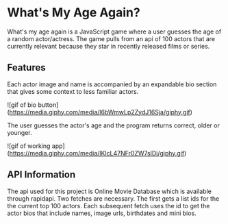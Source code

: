 # What's My Age Again?

What's my age again is a JavaScript game where a user guesses the age of a random actor/actress. 
The game pulls from an api of 100 actors that are currently relevant because they star in recently released films or series.


## Features

Each actor image and name is accompanied by an expandable bio section that gives some context to less familiar actors. 

![gif of bio button] (https://media.giphy.com/media/l6bWmwLp2ZydJ16Sja/giphy.gif)

The user guesses the actor's age and the program returns correct, older or younger.

![gif of working app] (https://media.giphy.com/media/lKlcL47NFr0ZW7slDi/giphy.gif)

## API Information

The api used for this project is Online Movie Database which is available through rapidapi. Two fetches are necessary. The first gets a list ids for the the current top 100 actors. Each subsequent fetch uses the id to get the actor bios that include names, image urls, birthdates and mini bios. 

